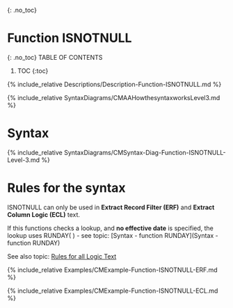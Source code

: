 {: .no_toc}
# Function ISNOTNULL 

{: .no_toc}
TABLE OF CONTENTS 
1. TOC
{:toc}  


{% include_relative Descriptions/Description-Function-ISNOTNULL.md %}

{% include_relative SyntaxDiagrams/CMAAHowthesyntaxworksLevel3.md %}

# Syntax 

{% include_relative SyntaxDiagrams/CMSyntax-Diag-Function-ISNOTNULL-Level-3.md %}

# Rules for the syntax

ISNOTNULL can only be used in **Extract Record Filter (ERF)** and **Extract Column Logic (ECL)** text.

If this functions checks a lookup, and **no effective date** is specified, the lookup uses RUNDAY\( \) - see topic: [Syntax - function RUNDAY](Syntax - function RUNDAY)

See also topic: [Rules for all Logic Text](../../Workbench/RulesforallLogicText.md) 

{% include_relative Examples/CMExample-Function-ISNOTNULL-ERF.md %} 

{% include_relative Examples/CMExample-Function-ISNOTNULL-ECL.md %} 
